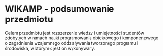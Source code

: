 # WIKAMP - podsumowanie przedmiotu

Celem przedmiotu jest rozszerzenie wiedzy i umiejętności studentów zdobytych w ramach nauki programowania obiektowego i komponentowego o zagadnienia wzajemnego oddziaływania tworzonego programu i środowiska, w którym< jest on wykonywany.
